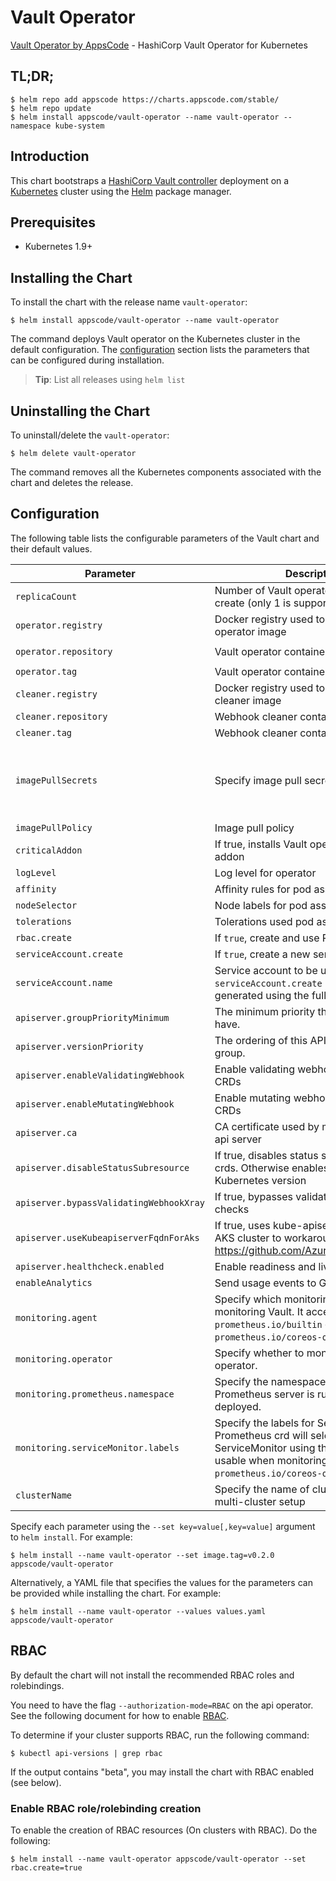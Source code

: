 # Vault Operator
[Vault Operator by AppsCode](https://github.com/kubevault/operator) - HashiCorp Vault Operator for Kubernetes

## TL;DR;

```console
$ helm repo add appscode https://charts.appscode.com/stable/
$ helm repo update
$ helm install appscode/vault-operator --name vault-operator --namespace kube-system
```

## Introduction

This chart bootstraps a [HashiCorp Vault controller](https://github.com/kubevault/operator) deployment on a [Kubernetes](http://kubernetes.io) cluster using the [Helm](https://helm.sh) package manager.

## Prerequisites

- Kubernetes 1.9+

## Installing the Chart
To install the chart with the release name `vault-operator`:

```console
$ helm install appscode/vault-operator --name vault-operator
```

The command deploys Vault operator on the Kubernetes cluster in the default configuration. The [configuration](#configuration) section lists the parameters that can be configured during installation.

> **Tip**: List all releases using `helm list`

## Uninstalling the Chart

To uninstall/delete the `vault-operator`:

```console
$ helm delete vault-operator
```

The command removes all the Kubernetes components associated with the chart and deletes the release.

## Configuration

The following table lists the configurable parameters of the Vault chart and their default values.


| Parameter                               | Description                                                        | Default            |
| --------------------------------------- | ------------------------------------------------------------------ | ------------------ |
| `replicaCount`                          | Number of Vault operator replicas to create (only 1 is supported)  | `1`                |
| `operator.registry`                     | Docker registry used to pull Vault operator image                  | `kubevault`        |
| `operator.repository`                   | Vault operator container image                                     | `vault-operator`   |
| `operator.tag`                          | Vault operator container image tag                                 | `0.2.0`            |
| `cleaner.registry`                      | Docker registry used to pull Webhook cleaner image                 | `appscode`         |
| `cleaner.repository`                    | Webhook cleaner container image                                    | `kubectl`          |
| `cleaner.tag`                           | Webhook cleaner container image tag                                | `v1.11`            |
| `imagePullSecrets`                      | Specify image pull secrets                                         | `nil` (does not add image pull secrets to deployed pods) |
| `imagePullPolicy`                       | Image pull policy                                                  | `IfNotPresent`     |
| `criticalAddon`                         | If true, installs Vault operator as critical addon                 | `false`            |
| `logLevel`                              | Log level for operator                                             | `3`                |
| `affinity`                              | Affinity rules for pod assignment                                  | `{}`               |
| `nodeSelector`                          | Node labels for pod assignment                                     | `{}`               |
| `tolerations`                           | Tolerations used pod assignment                                    | `{}`               |
| `rbac.create`                           | If `true`, create and use RBAC resources                           | `true`             |
| `serviceAccount.create`                 | If `true`, create a new service account                            | `true`             |
| `serviceAccount.name`                   | Service account to be used. If not set and `serviceAccount.create` is `true`, a name is generated using the fullname template                                              | ``                                                        |
| `apiserver.groupPriorityMinimum`        | The minimum priority the group should have.                        | 10000              |
| `apiserver.versionPriority`             | The ordering of this API inside of the group.                      | 15                 |
| `apiserver.enableValidatingWebhook`     | Enable validating webhooks for Vault CRDs                          | true               |
| `apiserver.enableMutatingWebhook`       | Enable mutating webhooks for Vault CRDs                            | true               |
| `apiserver.ca`                          | CA certificate used by main Kubernetes api server                  | `not-ca-cert`      |
| `apiserver.disableStatusSubresource`    | If true, disables status sub resource for crds. Otherwise enables based on Kubernetes version | `false`            |
| `apiserver.bypassValidatingWebhookXray` | If true, bypasses validating webhook xray checks                   | `false`            |
| `apiserver.useKubeapiserverFqdnForAks`  | If true, uses kube-apiserver FQDN for AKS cluster to workaround https://github.com/Azure/AKS/issues/522 | `true`             |
| `apiserver.healthcheck.enabled`         | Enable readiness and liveliness probes                             | `false`            |
| `enableAnalytics`                       | Send usage events to Google Analytics                              | `true`             |
| `monitoring.agent`                      | Specify which monitoring agent to use for monitoring Vault. It accepts either `prometheus.io/builtin` or `prometheus.io/coreos-operator`.                                  | `none`                                                    |
| `monitoring.operator`                   | Specify whether to monitor Vault operator.                                                                                                                                 | `false`                                                   |
| `monitoring.prometheus.namespace`       | Specify the namespace where Prometheus server is running or will be deployed.                                                                                              | Release namespace                                         |
| `monitoring.serviceMonitor.labels`      | Specify the labels for ServiceMonitor. Prometheus crd will select ServiceMonitor using these labels. Only usable when monitoring agent is `prometheus.io/coreos-operator`. | `app: <generated app name>` and `release: <release name>` |
| `clusterName`                           | Specify the name of cluster used in a multi-cluster setup | |

Specify each parameter using the `--set key=value[,key=value]` argument to `helm install`. For example:

```console
$ helm install --name vault-operator --set image.tag=v0.2.0 appscode/vault-operator
```

Alternatively, a YAML file that specifies the values for the parameters can be provided while
installing the chart. For example:

```console
$ helm install --name vault-operator --values values.yaml appscode/vault-operator
```

## RBAC
By default the chart will not install the recommended RBAC roles and rolebindings.

You need to have the flag `--authorization-mode=RBAC` on the api operator. See the following document for how to enable [RBAC](https://kubernetes.io/docs/admin/authorization/rbac/).

To determine if your cluster supports RBAC, run the following command:

```console
$ kubectl api-versions | grep rbac
```

If the output contains "beta", you may install the chart with RBAC enabled (see below).

### Enable RBAC role/rolebinding creation

To enable the creation of RBAC resources (On clusters with RBAC). Do the following:

```console
$ helm install --name vault-operator appscode/vault-operator --set rbac.create=true
```
